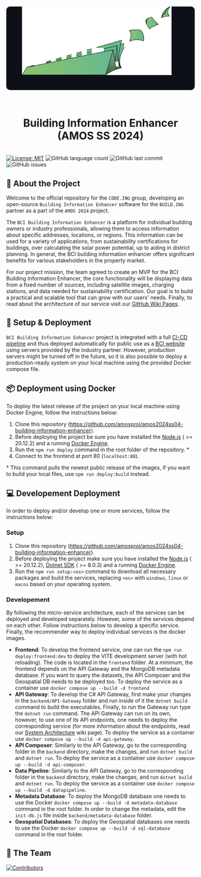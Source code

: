 <div align="center">
  <div align="center" style="background-color:#0d1117; padding-bottom: 20px; border-radius:10px">
    <picture>
        <source media="(prefers-color-scheme: dark)" srcset="https://github.com/amosproj/amos2024ss04-building-information-enhancer/blob/main/Deliverables/sprint-01/team-logo.png?raw=true">
        <source media="(prefers-color-scheme: light)" srcset="https://github.com/amosproj/amos2024ss04-building-information-enhancer/blob/main/Deliverables/sprint-01/team-logo-black.png?raw=true">
        <img src="https://github.com/amosproj/amos2024ss04-building-information-enhancer/blob/main/Deliverables/sprint-01/team-logo.png?raw=true" width="400" alt="Code.ing Group Logo">
    </picture>
    </br>
  </div>
  <h1 style="padding:15px;border-bottom: 0;">Building Information Enhancer (AMOS SS 2024)</h1>
</div>

[![License: MIT](https://img.shields.io/badge/License-MIT-green.svg)](https://opensource.org/licenses/MIT)
![GitHub language count](https://img.shields.io/github/languages/count/amosproj/amos2024ss04-building-information-enhancer)
![GitHub last commit](https://img.shields.io/github/last-commit/amosproj/amos2024ss04-building-information-enhancer)
![GitHub issues](https://img.shields.io/github/issues/amosproj/amos2024ss04-building-information-enhancer)

## 📢 About the Project

Welcome to the official repository for the `CODE.ING` group, developing an open-source `Building Information Enhancer` software for the `BUILD.ING` partner as a part of the `AMOS 2024` project. 

The `BCI Building Information Enhancer` is a platform for individual building owners or industry professionals, allowing them to access information about specific addresses, locations, or regions. This information can be used for a variety of applications, from sustainability certifications for buildings, over calculating the solar power potential, up to aiding in district planning. In general, the BCI building information enhancer offers significant benefits for various stakeholders in the property market.

For our project mission, the team agreed to create an MVP for the BCI Building Information Enhancer, the core functionality will be displaying data from a fixed number of sources, including satellite images, charging stations, and data needed for sustainability certification. Our goal is to build a practical and scalable tool that can grow with our users' needs. Finally, to read about the architecture of our service visit our [GitHub Wiki Pages](https://github.com/amosproj/amos2024ss04-building-information-enhancer/wiki).

## 🚀 Setup & Deployment

`BCI Building Information Enhancer` project is integrated with a full [CI-CD pipeline](https://github.com/amosproj/amos2024ss04-building-information-enhancer/wiki/CI%E2%80%90CD-Pipeline) and thus deployed  automatically for public use as a [BCI website](http://prod.amos.b-ci.de/) using servers provided by the industry partner. However, production servers might be turned off in the future, so it is also possible to deploy a production-ready system on your local machine using the provided Docker compose file.

## 📦 Deployment using Docker

To deploy the latest release of the project on your local machine using Docker Engine, follow the instructions below:

1. Clone this repository (https://github.com/amosproj/amos2024ss04-building-information-enhancer).
2. Before deploying the project be sure you have installed the [Node.js](https://nodejs.org/en) ( >= 20.12.2) and a running [Docker Engine](https://docs.docker.com/engine/install/).
3. Run the `npm run deploy` command in the root folder of the repository. \*
4. Connect to the frontend at port 80 (`localhost:80`).

\* This command pulls the newest public release of the images, if you want to build your local files, use `npm run deploy:build` instead.

## 💻 Developement Deployment

In order to deploy and/or develop one or more services, follow the instructions below:

### Setup

1. Clone this repository (https://github.com/amosproj/amos2024ss04-building-information-enhancer).
2. Before deploying the project make sure you have installed the [Node.js](https://nodejs.org/en) ( >= 20.12.2), [Dotnet SDK](https://dotnet.microsoft.com/en-us/download) ( >= 8.0.3) and a running [Docker Engine](https://docs.docker.com/engine/install/).
3. Run the `npm run setup:<os>` command to download all necessary packages and build the services, replacing `<os>` with `windows`, `linux` or `macos` based on your operating system.

### Developement

By following the micro-service architecture, each of the services can be deployed and developed separately. However, some of the services depend on each other. Follow instructions below to develop a specific service. Finally, the recommender way to deploy individual services is the docker images.

- **Frontend**: To develop the frontend service, one can run the `npm run deploy:frontend:dev` to deploy the VITE development server (with hot reloading). The code is located in the `frontend` folder. At a minimum, the frontend depends on the API Gateway and the MongoDB metadata database. If you want to query the datasets, the API Composer and the Geospatial DB needs to be deployed too. To deploy the service as a container use `docker compose up --build -d frontend`
- **API Gateway**: To develop the C# API Gateway, first make your changes in the `backend/API-Gateway` folder and run inside of it the `dotnet build` command to build the executables. Finally, to run the Gateway run type the `dotnet run` command. The API Gateway can run on its own, however, to use one of its API endpoints, one needs to deploy the corresponding service (for more information about the endpoints, read our [System Architecture](https://github.com/amosproj/amos2024ss04-building-information-enhancer/wiki/System-Architecture) wiki page). To deploy the service as a container use `docker compose up --build -d api-gateway`.
- **API Composer**: Similarly to the API Gateway, go to the corresponding folder in the `backend` directory, make the changes, and run `dotnet build` and `dotnet run`. To deploy the service as a container use `docker compose up --build -d api-composer`.
- **Data Pipeline**: Similarly to the API Gateway, go to the corresponding folder in the `backend` directory, make the changes, and run `dotnet build` and `dotnet run`. To deploy the service as a container use `docker compose up --build -d datapipeline`.
- **Metadata Database**: To deploy the MongoDB database one needs to use the Docker `docker compose up --build -d metadata-database` command in the root folder. In order to change the metadata, edit the `init-db.js` file inside `backend/metadata-database` folder.
- **Geospatial Databases**: To deploy the Geospatial databases one needs to use the Docker `docker compose up --build -d sql-database` command in the root folder.

## 👥 The Team

[![Contributors](https://contrib.rocks/image?repo=amosproj/amos2024ss04-building-information-enhancer)](https://github.com/amosproj/amos2024ss04-building-information-enhancer/graphs/contributors)
